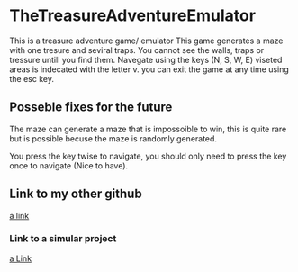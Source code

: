 # TheTreasureAdventureEmulator
This is a treasure adventure game/ emulator
This game generates a maze with one tresure and seviral traps. 
You cannot see the walls, traps or tressure untill you find them.
Navegate using the keys (N, S, W, E) viseted areas is indecated with the letter v.
you can exit the game at any time using the esc key.



## Posseble fixes for the future
The maze can generate a maze that is impossoible to win,
this is quite rare but is possible becuse the maze is randomly generated. 

You press the key twise to navigate, you should only need to press the key once to navigate (Nice to have).

## Link to my other github
[a link](https://github.com/Qualmeru)

### Link to a simular project
[a Link](https://github.com/Qualmeru/Luffarschack)

